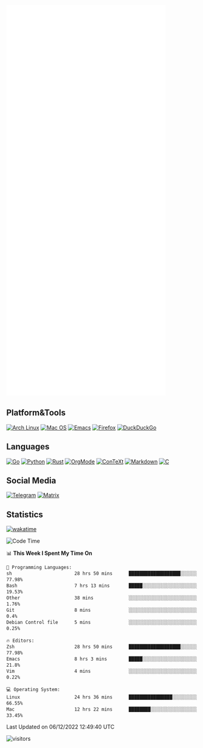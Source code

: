 ![Metrics](https://github.com/SteamedFish/SteamedFish/blob/master/github-metrics.svg)

## Platform&Tools

[![Arch Linux](https://img.shields.io/badge/ArchLinux-1793D1?logo=arch-linux&logoColor=fff&style=flat-square)](https://archlinux.org/)
[![Mac OS](https://img.shields.io/badge/MacOS-000000?style=flat-square&logo=macos&logoColor=F0F0F0)](https://www.apple.com/macos/)
[![Emacs](https://img.shields.io/badge/Emacs-%237F5AB6.svg?&style=flat-square&logo=gnu-emacs&logoColor=white)](https://www.gnu.org/software/emacs/)
[![Firefox](https://img.shields.io/badge/Firefox-FF7139?style=flat-square&logo=Firefox-Browser&logoColor=white)](https://firefox.com/)
[![DuckDuckGo](https://img.shields.io/badge/DuckDuckGo-DE5833?style=flat-square&logo=DuckDuckGo&logoColor=white)](https://duckduckgo.com/)

## Languages

[![Go](https://img.shields.io/badge/Golang-%2300ADD8.svg?style=flat-square&logo=go&logoColor=white)](https://golang.org/)
[![Python](https://img.shields.io/badge/Python-3670A0?style=flat-square&logo=python&logoColor=ffdd54)](https://www.python.org/)
[![Rust](https://img.shields.io/badge/Rust-%23000000.svg?style=flat-square&logo=rust&logoColor=white)](https://www.rust-lang.org/)
[![OrgMode](https://img.shields.io/badge/OrgMode-%23000000.svg?style=flat-square&logo=org&logoColor=white)](https://orgmode.org/)
[![ConTeXt](https://img.shields.io/badge/ConTeXt-%23008080.svg?style=flat-square&logo=latex&logoColor=white)](https://contextgarden.net/)
[![Markdown](https://img.shields.io/badge/MarkDown-%23000000.svg?style=flat-square&logo=markdown&logoColor=white)](https://daringfireball.net/projects/markdown/)
[![C](https://img.shields.io/badge/C-%2300599C.svg?style=flat-square&logo=c&logoColor=white)](https://www.iso.org/standard/74528.html)

## Social Media
[![Telegram](https://img.shields.io/badge/SteamedFish-2CA5E0?style=social&logo=telegram&logoColor=white)](https://t.me/SteamedFish)
[![Matrix](https://img.shields.io/badge/SteamedFish-2CA5E0?style=social&logo=matrix&logoColor=black)](https://matrix.to/#/@i:steamedfish.org)

## Statistics
[![wakatime](https://wakatime.com/badge/user/168280d6-fcf2-4b4f-ad3a-dc4612f35b38.svg)](https://wakatime.com/@168280d6-fcf2-4b4f-ad3a-dc4612f35b38)

<!--START_SECTION:waka-->
![Code Time](http://img.shields.io/badge/Code%20Time-2%2C200%20hrs%204%20mins-blue)

📊 **This Week I Spent My Time On** 

```text
💬 Programming Languages: 
sh                       28 hrs 50 mins      ███████████████████░░░░░░   77.98% 
Bash                     7 hrs 13 mins       █████░░░░░░░░░░░░░░░░░░░░   19.53% 
Other                    38 mins             ░░░░░░░░░░░░░░░░░░░░░░░░░   1.76% 
Git                      8 mins              ░░░░░░░░░░░░░░░░░░░░░░░░░   0.4% 
Debian Control file      5 mins              ░░░░░░░░░░░░░░░░░░░░░░░░░   0.25%

🔥 Editors: 
Zsh                      28 hrs 50 mins      ███████████████████░░░░░░   77.98% 
Emacs                    8 hrs 3 mins        █████░░░░░░░░░░░░░░░░░░░░   21.8% 
Vim                      4 mins              ░░░░░░░░░░░░░░░░░░░░░░░░░   0.22%

💻 Operating System: 
Linux                    24 hrs 36 mins      ████████████████░░░░░░░░░   66.55% 
Mac                      12 hrs 22 mins      ████████░░░░░░░░░░░░░░░░░   33.45%

```


 Last Updated on 06/12/2022 12:49:40 UTC
<!--END_SECTION:waka-->

![visitors](https://visitor-badge.laobi.icu/badge?page_id=SteamedFish.SteamedFish)
